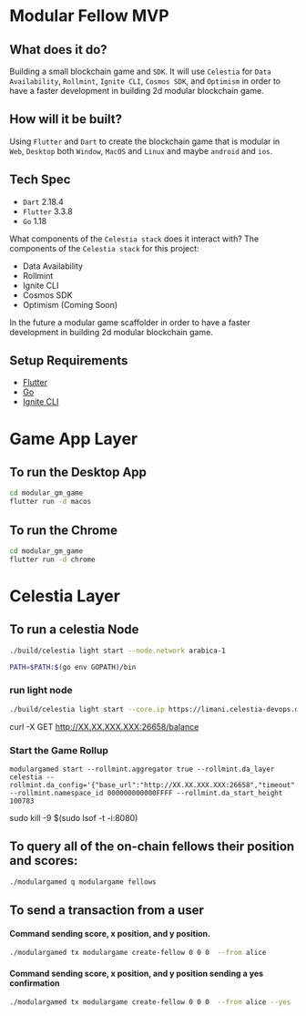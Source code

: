 # Modular Fellow MVP

## What does it do? 
Building a small blockchain game and `SDK`. 
It will use `Celestia` for `Data Availability`, `Rollmint`, `Ignite CLI`, `Cosmos SDK`, and `Optimism` in order to have a faster development in building 2d modular blockchain game. 

## How will it be built?
Using `Flutter` and `Dart` to create the blockchain game that is modular in `Web`, `Desktop` both `Window`, `MacOS` and `Linux` and  maybe `android` and `ios`.  

## Tech Spec

* `Dart` 2.18.4
* `Flutter`  3.3.8
* `Go` 1.18

What components of the `Celestia stack` does it interact with?
The components of the `Celestia stack` for this project: 

* Data Availability
* Rollmint
* Ignite CLI
* Cosmos SDK
* Optimism (Coming Soon)

In the future a modular game scaffolder in order to have a faster development in building 2d modular blockchain game.

## Setup Requirements
* [Flutter ](https://docs.flutter.dev/get-started/install) 
* [Go](https://go.dev/dl/)
* [Ignite CLI](https://docs.ignite.com/)

# Game App Layer

## To run the Desktop App 

```bash
cd modular_gm_game
flutter run -d macos
```

## To run the Chrome 
```bash
cd modular_gm_game
flutter run -d chrome
```

# Celestia  Layer

## To run a celestia Node 
```bash
./build/celestia light start --node.network arabica-1
```
```bash
PATH=$PATH:$(go env GOPATH)/bin
```
### run light node
```bash
./build/celestia light start --core.ip https://limani.celestia-devops.dev --core.grpc.port 9090
```

curl -X GET http://XX.XX.XXX.XXX:26658/balance

### Start the Game Rollup

```
modulargamed start --rollmint.aggregator true --rollmint.da_layer celestia --rollmint.da_config='{"base_url":"http://XX.XX.XXX.XXX:26658","timeout":60000000000,"gas_limit":6000000}' --rollmint.namespace_id 000000000000FFFF --rollmint.da_start_height 100783
```

sudo kill -9 $(sudo lsof -t -i:8080)

##  To query all of the on-chain fellows their position and scores:
```bash
./modulargamed q modulargame fellows 
```

## To send a transaction from a user 

#### Command sending  score,   x position, and  y position.
```bash
./modulargamed tx modulargame create-fellow 0 0 0  --from alice 
```
#### Command sending  score,   x position, and  y position sending a yes confirmation
```bash
./modulargamed tx modulargame create-fellow 0 0 0  --from alice --yes 
```

